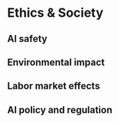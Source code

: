 # Ethics & Society

## AI safety
## Environmental impact
## Labor market effects
## AI policy and regulation